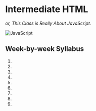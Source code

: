 # Intermediate HTML

*or, This Class is Really About JavaScript.*

![JavaScript](1)

## Week-by-week Syllabus

1.
1.
1.
1.
1.
1.
1.
1.
1.

[1]: http://upload.wikimedia.org/wikipedia/commons/9/99/Unofficial_JavaScript_logo_2.svg
